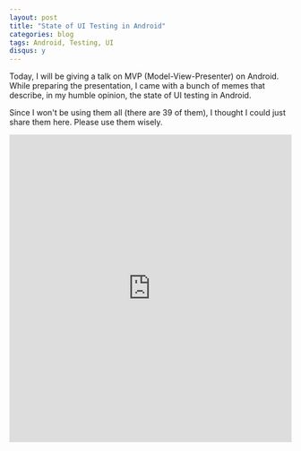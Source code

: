 ```yaml
---
layout: post
title: "State of UI Testing in Android"
categories: blog
tags: Android, Testing, UI
disqus: y
---
```


Today, I will be giving a talk on MVP (Model-View-Presenter) on Android. While preparing the presentation, I came with a bunch of memes that describe, in my humble opinion, the state of UI testing in Android.

Since I won't be using them all (there are 39 of them), I thought I could just share them here. Please use them wisely.

<iframe class="imgur-album" width="100%" height="550" frameborder="0" src="http://imgur.com/a/kDMZ9/embed"></iframe>